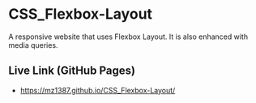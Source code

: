 # CSS_Flexbox-Layout

A responsive website that uses Flexbox Layout. It is also enhanced with media queries.

## Live Link (GitHub Pages)
- https://mz1387.github.io/CSS_Flexbox-Layout/
